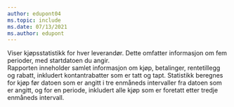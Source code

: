 ```yaml
---
author: edupont04
ms.topic: include
ms.date: 07/13/2021
ms.author: edupont
---
```

Viser kjøpsstatistikk for hver leverandør. Dette omfatter informasjon om fem perioder, med startdatoen du angir.<br>Rapporten inneholder samlet informasjon om kjøp, betalinger, rentetillegg og rabatt, inkludert kontantrabatter som er tatt og tapt. Statistikk beregnes for kjøp før datoen som er angitt i tre enmåneds intervaller fra datoen som er angitt, og for en periode, inkludert alle kjøp som er foretatt etter tredje enmåneds intervall.